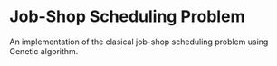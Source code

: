 # Job-Shop Scheduling Problem

An implementation of the clasical job-shop scheduling problem using Genetic algorithm.


